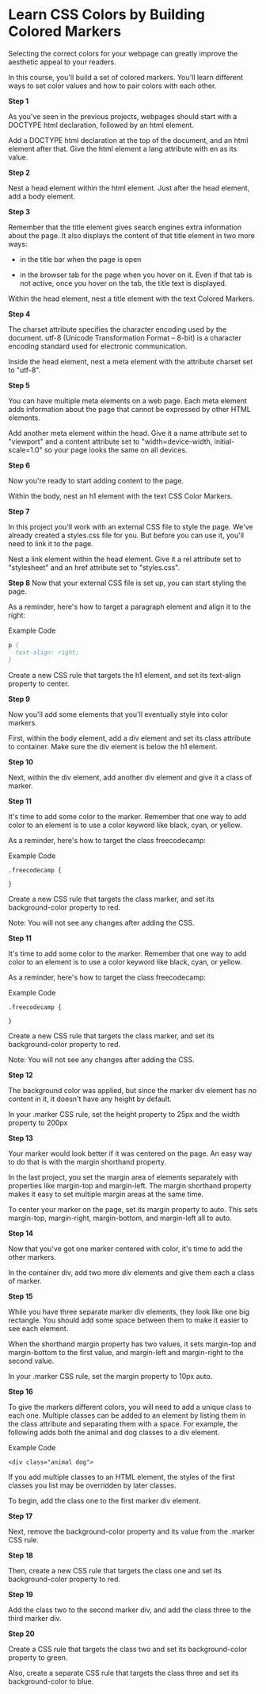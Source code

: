 # Learn CSS Colors by Building Colored Markers

Selecting the correct colors for your webpage can greatly improve the aesthetic appeal to your readers.

In this course, you'll build a set of colored markers. You'll learn different ways to set color values and how to pair colors with each other.

**Step 1**

As you've seen in the previous projects, webpages should start with a DOCTYPE html declaration, followed by an html element.

Add a DOCTYPE html declaration at the top of the document, and an html element after that. Give the html element a lang attribute with en as its value.

**Step 2**

Nest a head element within the html element. Just after the head element, add a body element.

**Step 3**

Remember that the title element gives search engines extra information about the page. It also displays the content of that title element in two more ways:

- in the title bar when the page is open
  
- in the browser tab for the page when you hover on it. Even if that tab is not active, once you hover on the tab, the title text is displayed.

Within the head element, nest a title element with the text Colored Markers.

**Step 4**

The charset attribute specifies the character encoding used by the document. utf-8 (Unicode Transformation Format – 8-bit) is a character encoding standard used for electronic communication.

Inside the head element, nest a meta element with the attribute charset set to "utf-8".

**Step 5**

You can have multiple meta elements on a web page. Each meta element adds information about the page that cannot be expressed by other HTML elements.

Add another meta element within the head. Give it a name attribute set to "viewport" and a content attribute set to "width=device-width, initial-scale=1.0" so your page looks the same on all devices.

**Step 6**

Now you're ready to start adding content to the page.

Within the body, nest an h1 element with the text CSS Color Markers.

**Step 7**

In this project you'll work with an external CSS file to style the page. We've already created a styles.css file for you. But before you can use it, you'll need to link it to the page.

Nest a link element within the head element. Give it a rel attribute set to "stylesheet" and an href attribute set to "styles.css".

**Step 8**
Now that your external CSS file is set up, you can start styling the page.

As a reminder, here's how to target a paragraph element and align it to the right:

Example Code

```p
p {
  text-align: right;
}
```

Create a new CSS rule that targets the h1 element, and set its text-align property to center.

**Step 9**

Now you'll add some elements that you'll eventually style into color markers.

First, within the body element, add a div element and set its class attribute to container. Make sure the div element is below the h1 element.

**Step 10**

Next, within the div element, add another div element and give it a class of marker.

**Step 11**

It's time to add some color to the marker. Remember that one way to add color to an element is to use a color keyword like black, cyan, or yellow.

As a reminder, here's how to target the class freecodecamp:

Example Code

```free
.freecodecamp {
  
}
```

Create a new CSS rule that targets the class marker, and set its background-color property to red.

Note: You will not see any changes after adding the CSS.

**Step 11**

It's time to add some color to the marker. Remember that one way to add color to an element is to use a color keyword like black, cyan, or yellow.

As a reminder, here's how to target the class freecodecamp:

Example Code

```free
.freecodecamp {
  
}
```

Create a new CSS rule that targets the class marker, and set its background-color property to red.

Note: You will not see any changes after adding the CSS.

**Step 12**

The background color was applied, but since the marker div element has no content in it, it doesn't have any height by default.

In your .marker CSS rule, set the height property to 25px and the width property to 200px

**Step 13**

Your marker would look better if it was centered on the page. An easy way to do that is with the margin shorthand property.

In the last project, you set the margin area of elements separately with properties like margin-top and margin-left. The margin shorthand property makes it easy to set multiple margin areas at the same time.

To center your marker on the page, set its margin property to auto. This sets margin-top, margin-right, margin-bottom, and margin-left all to auto.

**Step 14**

Now that you've got one marker centered with color, it's time to add the other markers.

In the container div, add two more div elements and give them each a class of marker.

**Step 15**

While you have three separate marker div elements, they look like one big rectangle. You should add some space between them to make it easier to see each element.

When the shorthand margin property has two values, it sets margin-top and margin-bottom to the first value, and margin-left and margin-right to the second value.

In your .marker CSS rule, set the margin property to 10px auto.

**Step 16**

To give the markers different colors, you will need to add a unique class to each one. Multiple classes can be added to an element by listing them in the class attribute and separating them with a space. For example, the following adds both the animal and dog classes to a div element.

Example Code

```div
<div class="animal dog">
```

If you add multiple classes to an HTML element, the styles of the first classes you list may be overridden by later classes.

To begin, add the class one to the first marker div element.

**Step 17**

Next, remove the background-color property and its value from the .marker CSS rule.

**Step 18**

Then, create a new CSS rule that targets the class one and set its background-color property to red.

**Step 19**

Add the class two to the second marker div, and add the class three to the third marker div.

**Step 20**

Create a CSS rule that targets the class two and set its background-color property to green.

Also, create a separate CSS rule that targets the class three and set its background-color to blue.